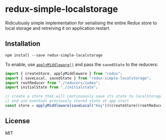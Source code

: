 redux-simple-localstorage
=============

Ridiculously simple implementation for serialising the entire Redux store to local storage and retreiving it on application restart.

## Installation

```
npm install --save redux-simple-localstorage
```

To enable, use [`applyMiddleware()`](http://rackt.github.io/redux/docs/api/applyMiddleware.html) and pass the `savedState` to the reducers:

```js
import { createStore, applyMiddleware } from "redux";
import { saveLocal, savedState } from "redux-simple-localstorage";
import rootReducer from "./reducers/index";
import initialState from "./initialstate";

// create a store that will continuously save its state to localStorage at `"Key"`
// and use eventual previously stored state at app start
const store = applyMiddleware(saveLocal("Key"))(createStore)(rootReducer, savedState("Key") || initialState);
```

## License

MIT
